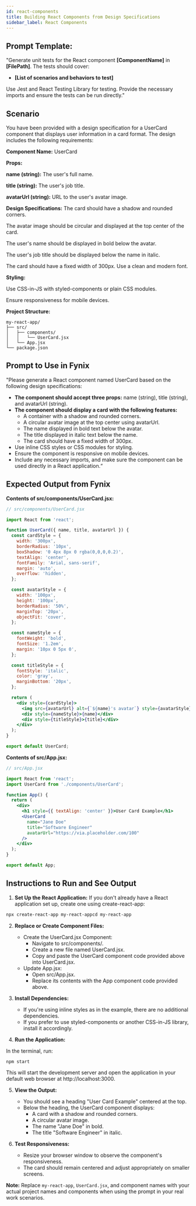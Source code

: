 ```yaml
---
id: react-components
title: Building React Components from Design Specifications
sidebar_label: React Components
---
```

## Prompt Template:
"Generate unit tests for the React component **[ComponentName]** in **[FilePath]**. The tests should cover:

* **[List of scenarios and behaviors to test]**

Use Jest and React Testing Library for testing. Provide the necessary imports and ensure the tests can be run directly."


## Scenario

You have been provided with a design specification for a UserCard component that displays user information in a card format. The design includes the following requirements:

**Component Name:** UserCard

**Props:**

**name (string):** The user's full name.

**title (string):** The user's job title.

**avatarUrl (string):** URL to the user's avatar image.

**Design Specifications:**
The card should have a shadow and rounded corners.

The avatar image should be circular and displayed at the top center of the card.

The user's name should be displayed in bold below the avatar.

The user's job title should be displayed below the name in italic.

The card should have a fixed width of 300px.
Use a clean and modern font.

**Styling:**

Use CSS-in-JS with styled-components or plain CSS modules.

Ensure responsiveness for mobile devices.


**Project Structure:**

```
my-react-app/
├── src/
│   ├── components/
│   │   └── UserCard.jsx
│   └── App.jsx
└── package.json
```


## Prompt to Use in Fynix
"Please generate a React component named UserCard based on the following design specifications:

* **The component should accept three props:** name (string), title (string), and avatarUrl (string).
* **The component should display a card with the following features:**
    * A container with a shadow and rounded corners.
    * A circular avatar image at the top center using avatarUrl.
    * The name displayed in bold text below the avatar.
    * The title displayed in italic text below the name.
    * The card should have a fixed width of 300px.
* Use inline CSS styles or CSS modules for styling.
* Ensure the component is responsive on mobile devices.
* Include any necessary imports, and make sure the component can be used directly in a React application.“


## Expected Output from Fynix

**Contents of src/components/UserCard.jsx:**

```jsx
// src/components/UserCard.jsx

import React from 'react';

function UserCard({ name, title, avatarUrl }) {
  const cardStyle = {
    width: '300px',
    borderRadius: '10px',
    boxShadow: '0 4px 8px 0 rgba(0,0,0,0.2)',
    textAlign: 'center',
    fontFamily: 'Arial, sans-serif',
    margin: 'auto',
    overflow: 'hidden',
  };

  const avatarStyle = {
    width: '100px',
    height: '100px',
    borderRadius: '50%',
    marginTop: '20px',
    objectFit: 'cover',
  };

  const nameStyle = {
    fontWeight: 'bold',
    fontSize: '1.2em',
    margin: '10px 0 5px 0',
  };

  const titleStyle = {
    fontStyle: 'italic',
    color: 'gray',
    marginBottom: '20px',
  };

  return (
    <div style={cardStyle}>
      <img src={avatarUrl} alt={`${name}'s avatar`} style={avatarStyle} />
      <div style={nameStyle}>{name}</div>
      <div style={titleStyle}>{title}</div>
    </div>
  );
}

export default UserCard;
```

**Contents of src/App.jsx:**

```jsx
// src/App.jsx

import React from 'react';
import UserCard from './components/UserCard';

function App() {
  return (
    <div>
      <h1 style={{ textAlign: 'center' }}>User Card Example</h1>
      <UserCard
        name="Jane Doe"
        title="Software Engineer"
        avatarUrl="https://via.placeholder.com/100"
      />
    </div>
  );
}

export default App;
```

## Instructions to Run and See Output

1. **Set Up the React Application:**
    If you don't already have a React application set up, create one using create-react-app:

```bash
npx create-react-app my-react-appcd my-react-app
```

2. **Replace or Create Component Files:**

    * Create the UserCard.jsx Component:
        * Navigate to src/components/.
        * Create a new file named UserCard.jsx.
        * Copy and paste the UserCard component code provided above into UserCard.jsx.
    * Update App.jsx:
        * Open src/App.jsx.
        * Replace its contents with the App component code provided above.

3. **Install Dependencies:**

    * If you're using inline styles as in the example, there are no additional dependencies.
    * If you prefer to use styled-components or another CSS-in-JS library, install it accordingly.

4. **Run the Application:**

In the terminal, run:

```bash
npm start
```

This will start the development server and open the application in your default web browser at http://localhost:3000.

5. **View the Output:**

    * You should see a heading "User Card Example" centered at the top.
    * Below the heading, the UserCard component displays:
        * A card with a shadow and rounded corners.
        * A circular avatar image.
        * The name "Jane Doe" in bold.
        * The title "Software Engineer" in italic.

6. **Test Responsiveness:**

    * Resize your browser window to observe the component's responsiveness.
    * The card should remain centered and adjust appropriately on smaller screens.

**Note:** Replace `my-react-app`, `UserCard.jsx`, and component names with your actual project names and components when using the prompt in your real work scenarios.

